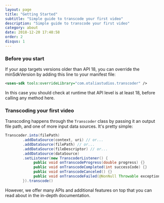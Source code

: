 ```yaml
---
layout: page
title: "Getting Started"
subtitle: "Simple guide to transcode your first video"
description: "Simple guide to transcode your first video"
category: about
date: 2018-12-20 17:48:58
order: 2
disqus: 1
---
```


### Before you start

If your app targets versions older than API 18, you can override the minSdkVersion by
adding this line to your manifest file:

```xml
<uses-sdk tools:overrideLibrary="com.otaliastudios.transcoder" />
```

In this case you should check at runtime that API level is at least 18, before
calling any method here.

### Transcoding your first video

Transcoding happens through the `Transcoder` class by passing it an output file path,
and one of more input data sources. It's pretty simple:

```java
Transcoder.into(filePath)
        .addDataSource(context, uri) // or...
        .addDataSource(filePath) // or...
        .addDataSource(fileDescriptor) // or...
        .addDataSource(dataSource)
        .setListener(new TranscoderListener() {
             public void onTranscodeProgress(double progress) {}
             public void onTranscodeCompleted(int successCode) {}
             public void onTranscodeCanceled() {}
             public void onTranscodeFailed(@NonNull Throwable exception) {}
        }).transcode()
```

However, we offer many APIs and additional features on top that you can read about in the
in-depth documentation.

